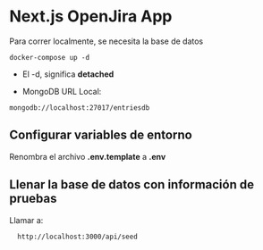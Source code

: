# Next.js OpenJira App

Para correr localmente, se necesita la base de datos

```
docker-compose up -d
```

- El -d, significa **detached**

* MongoDB URL Local:

```
mongodb://localhost:27017/entriesdb
```

## Configurar variables de entorno

Renombra el archivo **.env.template** a **.env**

## Llenar la base de datos con información de pruebas

Llamar a:

```
  http://localhost:3000/api/seed
```
